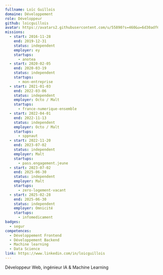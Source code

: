 ```yaml
---
fullname: Loïc Guillois
domaine: Développement
role: Développeur
github: loicguillois
avatar: https://avatars2.githubusercontent.com/u/55890?s=460&u=6d30adf6bede7d90474e82023d1947aabedd5635&v=4
missions:
  - start: 2016-11-28
    end: 2019-12-31
    status: independent
    employer: ey
    startups:
      - anotea
  - start: 2020-02-05
    end: 2020-03-19
    status: independent
    startups:
      - mon-entreprise
  - start: 2021-01-03
    end: 2022-03-06
    status: independent
    employer: Octo / Malt
    startups:
      - france-numerique-ensemble
  - start: 2022-04-01
    end: 2022-11-13
    status: independent
    employer: Octo / Malt
    startups:
      - sppnaut
  - start: 2022-11-20
    end: 2023-07-02
    status: independent
    employer: Malt
    startups:
      - pass.engagement.jeune
  - start: 2023-07-02
    end: 2025-06-30
    status: independent
    employer: Malt
    startups:
      - zero-logement-vacant
  - start: 2025-02-28
    end: 2025-06-30
    status: independent
    employer: Omnicité
    startups:
      - infomedicament
badges:
  - segur
competences:
  - Développement Frontend
  - Développement Backend
  - Machine learning
  - Data Science
link: https://www.linkedin.com/in/loicguillois
---
```

Développeur Web, ingénieur IA & Machine Learning